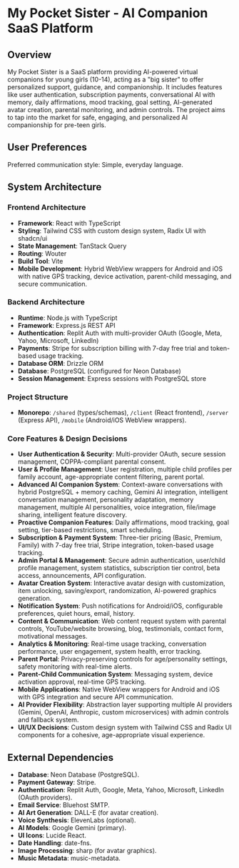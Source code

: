 # My Pocket Sister - AI Companion SaaS Platform

## Overview
My Pocket Sister is a SaaS platform providing AI-powered virtual companions for young girls (10-14), acting as a "big sister" to offer personalized support, guidance, and companionship. It includes features like user authentication, subscription payments, conversational AI with memory, daily affirmations, mood tracking, goal setting, AI-generated avatar creation, parental monitoring, and admin controls. The project aims to tap into the market for safe, engaging, and personalized AI companionship for pre-teen girls.

## User Preferences
Preferred communication style: Simple, everyday language.

## System Architecture

### Frontend Architecture
- **Framework**: React with TypeScript
- **Styling**: Tailwind CSS with custom design system, Radix UI with shadcn/ui
- **State Management**: TanStack Query
- **Routing**: Wouter
- **Build Tool**: Vite
- **Mobile Development**: Hybrid WebView wrappers for Android and iOS with native GPS tracking, device activation, parent-child messaging, and secure communication.

### Backend Architecture
- **Runtime**: Node.js with TypeScript
- **Framework**: Express.js REST API
- **Authentication**: Replit Auth with multi-provider OAuth (Google, Meta, Yahoo, Microsoft, LinkedIn)
- **Payments**: Stripe for subscription billing with 7-day free trial and token-based usage tracking.
- **Database ORM**: Drizzle ORM
- **Database**: PostgreSQL (configured for Neon Database)
- **Session Management**: Express sessions with PostgreSQL store

### Project Structure
- **Monorepo**: `/shared` (types/schemas), `/client` (React frontend), `/server` (Express API), `/mobile` (Android/iOS WebView wrappers).

### Core Features & Design Decisions
- **User Authentication & Security**: Multi-provider OAuth, secure session management, COPPA-compliant parental consent.
- **User & Profile Management**: User registration, multiple child profiles per family account, age-appropriate content filtering, parent portal.
- **Advanced AI Companion System**: Context-aware conversations with hybrid PostgreSQL + memory caching, Gemini AI integration, intelligent conversation management, personality adaptation, memory management, multiple AI personalities, voice integration, file/image sharing, intelligent feature discovery.
- **Proactive Companion Features**: Daily affirmations, mood tracking, goal setting, tier-based restrictions, smart scheduling.
- **Subscription & Payment System**: Three-tier pricing (Basic, Premium, Family) with 7-day free trial, Stripe integration, token-based usage tracking.
- **Admin Portal & Management**: Secure admin authentication, user/child profile management, system statistics, subscription tier control, beta access, announcements, API configuration.
- **Avatar Creation System**: Interactive avatar design with customization, item unlocking, saving/export, randomization, AI-powered graphics generation.
- **Notification System**: Push notifications for Android/iOS, configurable preferences, quiet hours, email, history.
- **Content & Communication**: Web content request system with parental controls, YouTube/website browsing, blog, testimonials, contact form, motivational messages.
- **Analytics & Monitoring**: Real-time usage tracking, conversation performance, user engagement, system health, error tracking.
- **Parent Portal**: Privacy-preserving controls for age/personality settings, safety monitoring with real-time alerts.
- **Parent-Child Communication System**: Messaging system, device activation approval, real-time GPS tracking.
- **Mobile Applications**: Native WebView wrappers for Android and iOS with GPS integration and secure API communication.
- **AI Provider Flexibility**: Abstraction layer supporting multiple AI providers (Gemini, OpenAI, Anthropic, custom microservices) with admin controls and fallback system.
- **UI/UX Decisions**: Custom design system with Tailwind CSS and Radix UI components for a cohesive, age-appropriate visual experience.

## External Dependencies

- **Database**: Neon Database (PostgreSQL).
- **Payment Gateway**: Stripe.
- **Authentication**: Replit Auth, Google, Meta, Yahoo, Microsoft, LinkedIn (OAuth providers).
- **Email Service**: Bluehost SMTP.
- **AI Art Generation**: DALL-E (for avatar creation).
- **Voice Synthesis**: ElevenLabs (optional).
- **AI Models**: Google Gemini (primary).
- **UI Icons**: Lucide React.
- **Date Handling**: date-fns.
- **Image Processing**: sharp (for avatar graphics).
- **Music Metadata**: music-metadata.